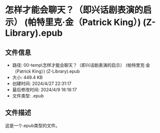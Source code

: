 ﻿# 怎样才能会聊天？（即兴话剧表演的启示） (帕特里克·金（Patrick King）) (Z-Library).epub

## 文件信息
- 路径: 00-temp\怎样才能会聊天？（即兴话剧表演的启示） (帕特里克·金（Patrick King）) (Z-Library).epub
- 大小: 449.4 KB
- 创建时间: 2024/4/27 22:31:17
- 最后修改时间: 2024/4/9 18:18:17
- 文件类型: .epub

## 文件描述
这是一个.epub类型的文件。

